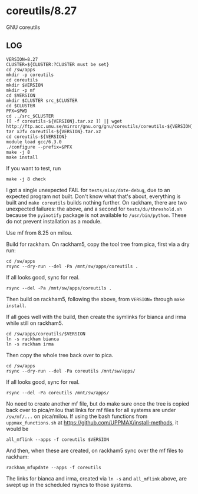 coreutils/8.27
==============

GNU coreutils

LOG
---

    VERSION=8.27
    CLUSTER=${CLUSTER:?CLUSTER must be set}
    cd /sw/apps
    mkdir -p coreutils
    cd coreutils
    mkdir $VERSION
    mkdir -p mf
    cd $VERSION
    mkdir $CLUSTER src_$CLUSTER
    cd $CLUSTER
    PFX=$PWD
    cd ../src_$CLUSTER
    [[ -f coreutils-${VERSION}.tar.xz ]] || wget http://ftp.acc.umu.se/mirror/gnu.org/gnu/coreutils/coreutils-${VERSION}.tar.xz
    tar xJfv coreutils-${VERSION}.tar.xz
    cd coreutils-${VERSION}
    module load gcc/6.3.0
    ./configure --prefix=$PFX
    make -j 8
    make install

If you want to test, run

    make -j 8 check

I got a single unexpected FAIL for `tests/misc/date-debug`, due to an expected
program not built.  Don't know what that's about, everything is built and `make
coreutils` builds nothing further.  On rackham, there are two unexpected
failures: the above, and a second for `tests/du/threshold.sh` because the
`pyinotify` package is not available to `/usr/bin/python`.  These do not
prevent installation as a module.

Use mf from 8.25 on milou.

Build for rackham.  On rackham5, copy the tool tree from pica, first via a dry run:

    cd /sw/apps
    rsync --dry-run --del -Pa /mnt/sw/apps/coreutils .

If all looks good, sync for real.

    rsync --del -Pa /mnt/sw/apps/coreutils .

Then build on rackham5, following the above, from `VERSION=` through `make
install`.

If all goes well with the build, then create the symlinks for bianca and irma
while still on rackham5.

    cd /sw/apps/coreutils/$VERSION
    ln -s rackham bianca
    ln -s rackham irma

Then copy the whole tree back over to pica. 

    cd /sw/apps
    rsync --dry-run --del -Pa coreutils /mnt/sw/apps/

If all looks good, sync for real.

    rsync --del -Pa coreutils /mnt/sw/apps/

No need to create another mf file, but do make sure once the tree is copied
back over to pica/milou that links for mf files for all systems are under
`/sw/mf/...` on pica/milou.  If using the bash functions from
`uppmax_functions.sh` at <https://github.com/UPPMAX/install-methods>, it would
be

    all_mflink --apps -f coreutils $VERSION

And then, when these are created, on rackham5 sync over the mf files to
rackham:

    rackham_mfupdate --apps -f coreutils

The links for bianca and irma, created via `ln -s` and `all_mflink` above, are
swept up in the scheduled rsyncs to those systems.

